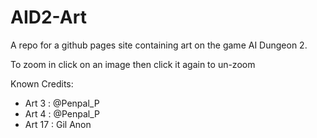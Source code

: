 # AID2-Art
A repo for a github pages site containing art on the game AI Dungeon 2.

To zoom in click on an image then click it again to un-zoom

Known Credits:
- Art 3 : @Penpal_P
- Art 4 : @Penpal_P
- Art 17 : Gil Anon
